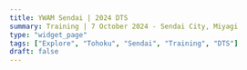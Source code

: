 ```yaml
---
title: YWAM Sendai | 2024 DTS
summary: Training | 7 October 2024 - Sendai City, Miyagi
type: "widget_page"
tags: ["Explore", "Tohoku", "Sendai", "Training", "DTS"]
draft: false
---
```

